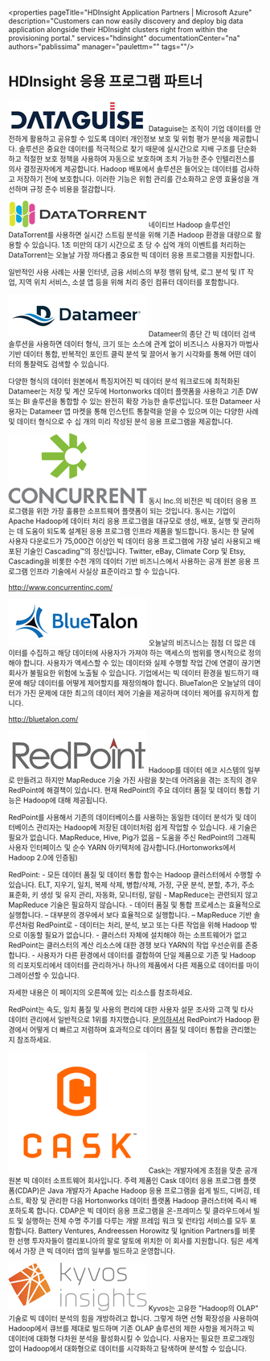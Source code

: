 <properties pageTitle="HDInsight Application Partners | Microsoft Azure" description="Customers can now easily discovery and deploy big data application alongside their HDInsight clusters right from within the provisioning portal." services="hdinsight" documentationCenter="na" authors="pablissima" manager="paulettm="" tags=""/>
<tags 
	ms.service="hdinsight"
	ms.devlang="na"
	ms.topic="article"
	ms.tgt_pltfrm="na"
	ms.workload="na"
	ms.date="09/25/2015"
	ms.author="paulettm"/>
# HDInsight 응용 프로그램 파트너

![](media/hdinsight-application-partners/dataguise1.png) Dataguise는 조직이 기업 데이터를 안전하게 활용하고 공유할 수 있도록 데이터 개인정보 보호 및 위험 평가 분석을 제공합니다. 솔루션은 중요한 데이터를 적극적으로 찾기 때문에 실시간으로 지배 구조를 단순화하고 적절한 보호 정책을 사용하여 자동으로 보호하며 조치 가능한 준수 인텔리전스를 의사 결정권자에게 제공합니다. Hadoop 배포에서 솔루션은 들어오는 데이터를 검사하고 저장하기 전에 보호합니다. 이러한 기능은 위험 관리를 간소화하고 운영 효율성을 개선하며 규정 준수 비용을 절감합니다.

![](media/hdinsight-application-partners/datatorrent2.png) 네이티브 Hadoop 솔루션인 DataTorrent를 사용하면 실시간 스트림 분석을 위해 기존 Hadoop 환경을 대량으로 활용할 수 있습니다. 1초 미만의 대기 시간으로 초 당 수 십억 개의 이벤트를 처리하는 DataTorrent는 오늘날 가장 까다롭고 중요한 빅 데이터 응용 프로그램을 지원합니다.

일반적인 사용 사례는 사물 인터넷, 금융 서비스의 부정 행위 탐색, 로그 분석 및 IT 작업, 지역 위치 서비스, 소셜 앱 등을 위해 처리 중인 컴퓨터 데이터를 포함합니다.

![](media/hdinsight-application-partners/datameer3.png) Datameer의 종단 간 빅 데이터 검색 솔루션을 사용하면 데이터 형식, 크기 또는 소스에 관계 없이 비즈니스 사용자가 마법사 기반 데이터 통합, 반복적인 포인트 클릭 분석 및 끌어서 놓기 시각화를 통해 어떤 데이터의 통찰력도 검색할 수 있습니다.

다양한 형식의 데이터 원본에서 특징지어진 빅 데이터 분석 워크로드에 최적화된 Datameer는 저장 및 계산 모두에 Hortonworks 데이터 플랫폼을 사용하고 기존 DW 또는 BI 솔루션을 통합할 수 있는 완전히 확장 가능한 솔루션입니다. 또한 Datameer 사용자는 Datameer 앱 마켓을 통해 인스턴트 통찰력을 얻을 수 있으며 이는 다양한 사례 및 데이터 형식으로 수 십 개의 미리 작성된 분석 응용 프로그램을 제공합니다.

![](media/hdinsight-application-partners/concurrent4.png) 동시 Inc.의 비전은 빅 데이터 응용 프로그램을 위한 가장 훌륭한 소프트웨어 플랫폼이 되는 것입니다. 동시는 기업이 Apache Hadoop에 데이터 처리 응용 프로그램을 대규모로 생성, 배포, 실행 및 관리하는 데 도움이 되도록 설계된 응용 프로그램 인프라 제품을 빌드합니다. 동시는 한 달에 사용자 다운로드가 75,000건 이상인 빅 데이터 응용 프로그램에 가장 널리 사용되고 배포된 기술인 Cascading™의 정신입니다. Twitter, eBay, Climate Corp 및 Etsy, Cascading을 비롯한 수천 개의 데이터 기반 비즈니스에서 사용하는 공개 원본 응용 프로그램 인프라 기술에서 사실상 표준이라고 할 수 있습니다.

http://www.concurrentinc.com/

![](media/hdinsight-application-partners/bluetalon5.png) 오늘날의 비즈니스는 점점 더 많은 데이터를 수집하고 해당 데이터에 사용자가 가져야 하는 액세스의 범위를 명시적으로 정의해야 합니다. 사용자가 액세스할 수 있는 데이터와 실제 수행할 작업 간에 연결이 끊기면 회사가 불필요한 위험에 노출될 수 있습니다. 기업에서는 빅 데이터 환경을 빌드하기 때문에 해당 데이터를 어떻게 제어할지를 재정의해야 합니다. BlueTalon은 오늘날의 데이터가 가진 문제에 대한 최고의 데이터 제어 기술을 제공하며 데이터 제어를 유지하게 합니다.

http://bluetalon.com/

![](media/hdinsight-application-partners/redpoint6.png) Hadoop를 데이터 에코 시스템의 일부로 만들려고 하지만 MapReduce 기술 가진 사람을 찾는데 어려움을 겪는 조직의 경우 RedPoint에 해결책이 있습니다. 현재 RedPoint의 주요 데이터 품질 및 데이터 통합 기능은 Hadoop에 대해 제공됩니다.

RedPoint를 사용해서 기존의 데이터베이스를 사용하는 동일한 데이터 분석가 및 데이터베이스 관리자는 Hadoop에 저장된 데이터처럼 쉽게 작업할 수 있습니다. 새 기술은 필요가 없습니다. MapReduce, Hive, Pig가 없음 – 도움을 주신 RedPoint의 그래픽 사용자 인터페이스 및 순수 YARN 아키텍처에 감사합니다.(Hortonworks에서 Hadoop 2.0에 인증됨)

RedPoint: - 모든 데이터 품질 및 데이터 통합 함수는 Hadoop 클러스터에서 수행할 수 있습니다. ELT, 지우기, 일치, 복제 삭제, 병합/삭제, 가정, 구문 분석, 분할, 추가, 주소 표준화, 키 생성 및 유지 관리, 자동화, 모니터링, 알림 - MapReduce는 관련되지 않고 MapReduce 기술은 필요하지 않습니다. - 데이터 품질 및 통합 프로세스는 효율적으로 실행합니다. – 대부분의 경우에서 보다 효율적으로 실행합니다. – MapReduce 기반 솔루션처럼 RedPoint로 - 데이터는 처리, 분석, 보고 또는 다른 작업을 위해 Hadoop 밖으로 이동할 필요가 없습니다. - 클러스터 자체에 설치해야 하는 소프트웨어가 없고 RedPoint는 클러스터의 계산 리소스에 대한 경쟁 보다 YARN의 작업 우선순위를 존중합니다. - 사용자가 다른 환경에서 데이터를 결합하여 단일 제품으로 기존 및 Hadoop의 리포지토리에서 데이터를 관리하거나 하나의 제품에서 다른 제품으로 데이터를 마이그레이션할 수 있습니다.

자세한 내용은 이 페이지의 오른쪽에 있는 리소스를 참조하세요.

RedPoint는 속도, 일치 품질 및 사용의 편리에 대한 사용자 설문 조사와 고객 및 타사 데이터 관리에서 일반적으로 1위를 차지했습니다. [문의하셔서](http://www.redpoint.net/Products/BigData.aspx) RedPoint가 Hadoop 환경에서 어떻게 더 빠르고 저렴하며 효과적으로 데이터 품질 및 데이터 통합을 관리했는지 참조하세요.

![](media/hdinsight-application-partners/cask7.png) Cask는 개발자에게 초점을 맞춘 공개 원본 빅 데이터 소프트웨어 회사입니다. 주력 제품인 Cask 데이터 응용 프로그램 플랫폼(CDAP)은 Java 개발자가 Apache Hadoop 응용 프로그램을 쉽게 빌드, 디버깅, 테스트, 확장 및 관리한 다음 Hortonworks 데이터 플랫폼 Hadoop 클러스터에 즉시 배포하도록 합니다. CDAP은 빅 데이터 응용 프로그램을 온-프레미스 및 클라우드에서 빌드 및 실행하는 전체 수명 주기를 다루는 개발 프레임 워크 및 런타임 서비스를 모두 포함합니다. Battery Ventures, Andreessen Horowitz 및 Ignition Partners를 비롯한 선행 투자자들이 캘리포니아의 팔로 알토에 위치한 이 회사를 지원합니다. 팀은 세계에서 가장 큰 빅 데이터 앱의 일부를 빌드하고 운영합니다.

![](media/hdinsight-application-partners/kyvos8.png) Kyvos는 고유한 "Hadoop의 OLAP" 기술로 빅 데이터 분석의 힘을 개방하려고 합니다. 그렇게 하면 선형 확장성을 사용하여 Hadoop에서 큐브를 제대로 빌드하며 기존 OLAP 솔루션의 제한 사항을 제거하고 빅 데이터에 대화형 다차원 분석을 활성화시킬 수 있습니다. 사용자는 필요한 프로그래밍 없이 Hadoop에서 대화형으로 데이터를 시각화하고 탐색하며 분석할 수 있습니다.

<!---HONumber=Oct15_HO1-->